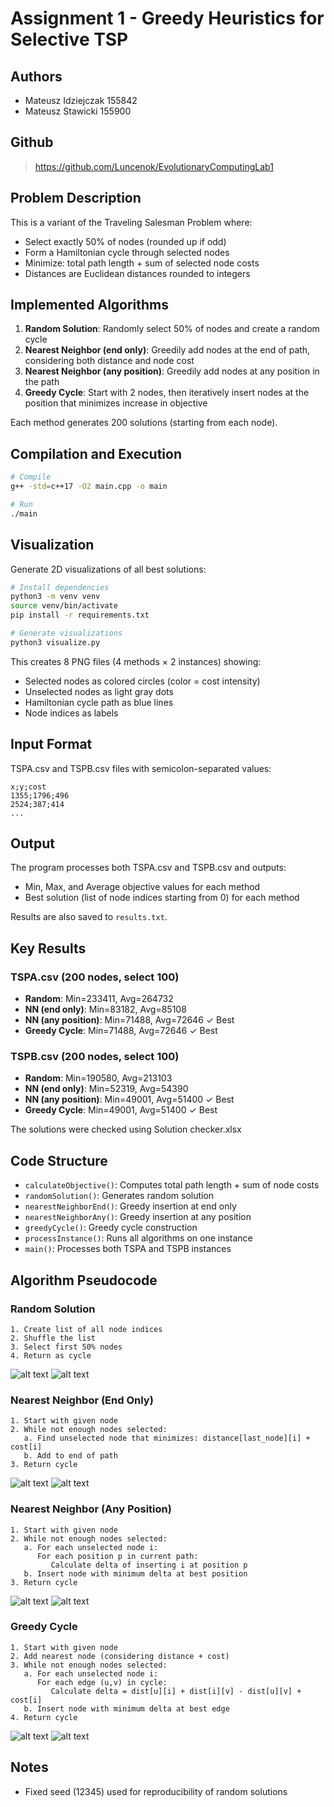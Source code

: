 # Assignment 1 - Greedy Heuristics for Selective TSP

## Authors
- Mateusz Idziejczak 155842
- Mateusz Stawicki 155900

## Github
> https://github.com/Luncenok/EvolutionaryComputingLab1

## Problem Description

This is a variant of the Traveling Salesman Problem where:
- Select exactly 50% of nodes (rounded up if odd)
- Form a Hamiltonian cycle through selected nodes
- Minimize: total path length + sum of selected node costs
- Distances are Euclidean distances rounded to integers

## Implemented Algorithms

1. **Random Solution**: Randomly select 50% of nodes and create a random cycle
2. **Nearest Neighbor (end only)**: Greedily add nodes at the end of path, considering both distance and node cost
3. **Nearest Neighbor (any position)**: Greedily add nodes at any position in the path
4. **Greedy Cycle**: Start with 2 nodes, then iteratively insert nodes at the position that minimizes increase in objective

Each method generates 200 solutions (starting from each node). 

## Compilation and Execution

```bash
# Compile
g++ -std=c++17 -O2 main.cpp -o main

# Run
./main
```

## Visualization

Generate 2D visualizations of all best solutions:

```bash
# Install dependencies
python3 -m venv venv
source venv/bin/activate
pip install -r requirements.txt

# Generate visualizations
python3 visualize.py
```

This creates 8 PNG files (4 methods × 2 instances) showing:
- Selected nodes as colored circles (color = cost intensity)
- Unselected nodes as light gray dots
- Hamiltonian cycle path as blue lines
- Node indices as labels

## Input Format

TSPA.csv and TSPB.csv files with semicolon-separated values:
```
x;y;cost
1355;1796;496
2524;387;414
...
```

## Output

The program processes both TSPA.csv and TSPB.csv and outputs:
- Min, Max, and Average objective values for each method
- Best solution (list of node indices starting from 0) for each method

Results are also saved to `results.txt`.

## Key Results

### TSPA.csv (200 nodes, select 100)
- **Random**: Min=233411, Avg=264732
- **NN (end only)**: Min=83182, Avg=85108
- **NN (any position)**: Min=71488, Avg=72646 ✓ Best
- **Greedy Cycle**: Min=71488, Avg=72646 ✓ Best

### TSPB.csv (200 nodes, select 100)
- **Random**: Min=190580, Avg=213103
- **NN (end only)**: Min=52319, Avg=54390
- **NN (any position)**: Min=49001, Avg=51400 ✓ Best
- **Greedy Cycle**: Min=49001, Avg=51400 ✓ Best

The solutions were checked using Solution checker.xlsx

## Code Structure

- `calculateObjective()`: Computes total path length + sum of node costs
- `randomSolution()`: Generates random solution
- `nearestNeighborEnd()`: Greedy insertion at end only
- `nearestNeighborAny()`: Greedy insertion at any position
- `greedyCycle()`: Greedy cycle construction
- `processInstance()`: Runs all algorithms on one instance
- `main()`: Processes both TSPA and TSPB instances

## Algorithm Pseudocode

### Random Solution
```
1. Create list of all node indices
2. Shuffle the list
3. Select first 50% nodes
4. Return as cycle
```
![alt text](TSPA_Random.png)
![alt text](TSPB_Random.png)

### Nearest Neighbor (End Only)
```
1. Start with given node
2. While not enough nodes selected:
   a. Find unselected node that minimizes: distance[last_node][i] + cost[i]
   b. Add to end of path
3. Return cycle
```
![alt text](TSPA_Nearest_Neighbor_end_only.png)
![alt text](TSPB_Nearest_Neighbor_end_only.png)

### Nearest Neighbor (Any Position)
```
1. Start with given node
2. While not enough nodes selected:
   a. For each unselected node i:
      For each position p in current path:
         Calculate delta of inserting i at position p
   b. Insert node with minimum delta at best position
3. Return cycle
```
![alt text](TSPA_Nearest_Neighbor_any_position.png)
![alt text](TSPB_Nearest_Neighbor_any_position.png)

### Greedy Cycle
```
1. Start with given node
2. Add nearest node (considering distance + cost)
3. While not enough nodes selected:
   a. For each unselected node i:
      For each edge (u,v) in cycle:
         Calculate delta = dist[u][i] + dist[i][v] - dist[u][v] + cost[i]
   b. Insert node with minimum delta at best edge
4. Return cycle
```
![alt text](TSPA_Greedy_Cycle.png)
![alt text](TSPB_Greedy_Cycle.png)

## Notes

- Fixed seed (12345) used for reproducibility of random solutions
